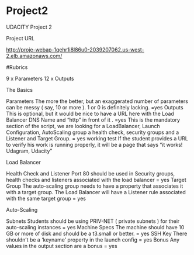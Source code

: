 # Project2
UDACITY Project 2 

Project URL

http://proje-webap-1qehr1i8l86u0-2039207062.us-west-2.elb.amazonaws.com/

#Rubrics

9 x Parameters
12 x Outputs

The Basics

Parameters The more the better, but an exaggerated number of parameters can be messy ( say, 10 or more ). 1 or 0 is definitely lacking. =yes
Outputs This is optional, but it would be nice to have a URL here with the Load Balancer DNS Name and “http” in front of it . =yes
This is the mandatory section of the script, we are looking for a LoadBalancer, Launch Configuration, AutoScaling group a health check, security groups and a Listener and Target Group. = yes
working test If the student provides a URL to verify his work is running properly, it will be a page that says “it works! Udagram, Udacity”

Load Balancer 

Health Check and Listener Port 80 should be used in Security groups, health checks and listeners associated with the load balancer = yes
Target Group The auto-scaling group needs to have a property that associates it with a target group. The Load Balancer will have a Listener rule associated with the same target group = yes

Auto-Scaling

Subnets Students should be using PRIV-NET ( private subnets ) for their auto-scaling instances  = yes
Machine Specs The machine should have 10 GB or more of disk and should be a t3.small or better. = yes
SSH Key There shouldn’t be a ‘keyname’ property in the launch config = yes
Bonus Any values in the output section are a bonus = yes

